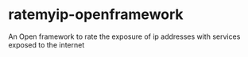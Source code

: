 # ratemyip-openframework
An Open framework to rate the exposure of ip addresses with services exposed to the internet

